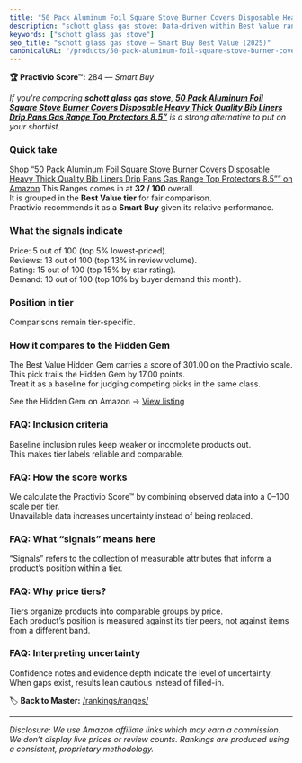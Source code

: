 ```yaml
---
title: "50 Pack Aluminum Foil Square Stove Burner Covers Disposable Heavy Thick Quality Bib Liners Drip Pans Gas Range Top Protectors 8.5”"
description: "schott glass gas stove: Data-driven within Best Value ranking using the Practivio Score™. Positioned by quality, value, demand, findability, momentum."
keywords: ["schott glass gas stove"]
seo_title: "schott glass gas stove — Smart Buy Best Value (2025)"
canonicalURL: "/products/50-pack-aluminum-foil-square-stove-burner-covers-disposable-heavy-thick-quality-bib-liners-drip-pans-gas-range-top-protectors-85-B07PHJK6GY/"
---
```


**🏆 Practivio Score™:** 284 — _Smart Buy_


*If you're comparing **schott glass gas stove**, **[50 Pack Aluminum Foil Square Stove Burner Covers Disposable Heavy Thick Quality Bib Liners Drip Pans Gas Range Top Protectors 8.5”](https://www.amazon.com/dp/B07PHJK6GY?tag=practivio-20)** is a strong alternative to put on your shortlist.*
### Quick take
[Shop “50 Pack Aluminum Foil Square Stove Burner Covers Disposable Heavy Thick Quality Bib Liners Drip Pans Gas Range Top Protectors 8.5”” on Amazon](https://www.amazon.com/dp/B07PHJK6GY?tag=practivio-20)
This Ranges comes in at **32 / 100** overall.  
It is grouped in the **Best Value tier** for fair comparison.  
Practivio recommends it as a **Smart Buy** given its relative performance.

### What the signals indicate
Price: 5 out of 100 (top 5% lowest-priced).  
Reviews: 13 out of 100 (top 13% in review volume).  
Rating: 15 out of 100 (top 15% by star rating).  
Demand: 10 out of 100 (top 10% by buyer demand this month).

### Position in tier
Comparisons remain tier-specific.

### How it compares to the Hidden Gem
The Best Value Hidden Gem carries a score of 301.00 on the Practivio scale.  
This pick trails the Hidden Gem by 17.00 points.  
Treat it as a baseline for judging competing picks in the same class.  

See the Hidden Gem on Amazon → [View listing](https://www.amazon.com/dp/B01MT0UL8N?tag=practivio-20)

### FAQ: Inclusion criteria
Baseline inclusion rules keep weaker or incomplete products out.  
This makes tier labels reliable and comparable.

### FAQ: How the score works
We calculate the Practivio Score™ by combining observed data into a 0–100 scale per tier.  
Unavailable data increases uncertainty instead of being replaced.

### FAQ: What “signals” means here
“Signals” refers to the collection of measurable attributes that inform a product’s position within a tier.

### FAQ: Why price tiers?
Tiers organize products into comparable groups by price.  
Each product’s position is measured against its tier peers, not against items from a different band.

### FAQ: Interpreting uncertainty
Confidence notes and evidence depth indicate the level of uncertainty.  
When gaps exist, results lean cautious instead of filled-in.


🏷️ **Back to Master:** [/rankings/ranges/](/rankings/ranges/)

---
_Disclosure: We use Amazon affiliate links which may earn a commission. We don’t display live prices or review counts. Rankings are produced using a consistent, proprietary methodology._
